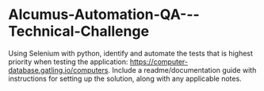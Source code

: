 # Alcumus-Automation-QA---Technical-Challenge
Using Selenium with python, identify and automate the tests that is highest priority when testing the application: https://computer-database.gatling.io/computers.  Include a readme/documentation guide with instructions for setting up the solution, along  with any applicable notes. 
